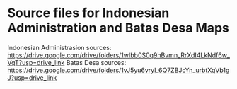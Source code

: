 # Source files for Indonesian Administration and Batas Desa Maps
Indonesian Administrasion sources: https://drive.google.com/drive/folders/1wIbb0S0q9hBvmn_RrXdI4LkNdf6w_VqT?usp=drive_link
Batas Desa sources: https://drive.google.com/drive/folders/1vJ5yu6vryI_6Q7ZBJcYn_urbtXqVb1gJ?usp=drive_link
